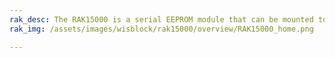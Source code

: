 ```yaml
---
rak_desc: The RAK15000 is a serial EEPROM module that can be mounted to slot A, B, C, or D of the RAK5005-O base board. It provides 2‑Mbit (262,144 x 8) of serial EEPROM. The module uses AT24CM02 from Microchip and supports I2C standard mode or fast mode.
rak_img: /assets/images/wisblock/rak15000/overview/RAK15000_home.png

---
```


<rk-redirect to="/Product-Categories/WisBlock/RAK15000/Overview/" />